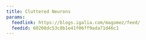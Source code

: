 ```yaml
---
title: Cluttered Neurons
params:
  feedlink: https://blogs.igalia.com/magomez/feed/
  feedid: 60208dc53c8b1e41f06ff9ada71d46c1
---
```

